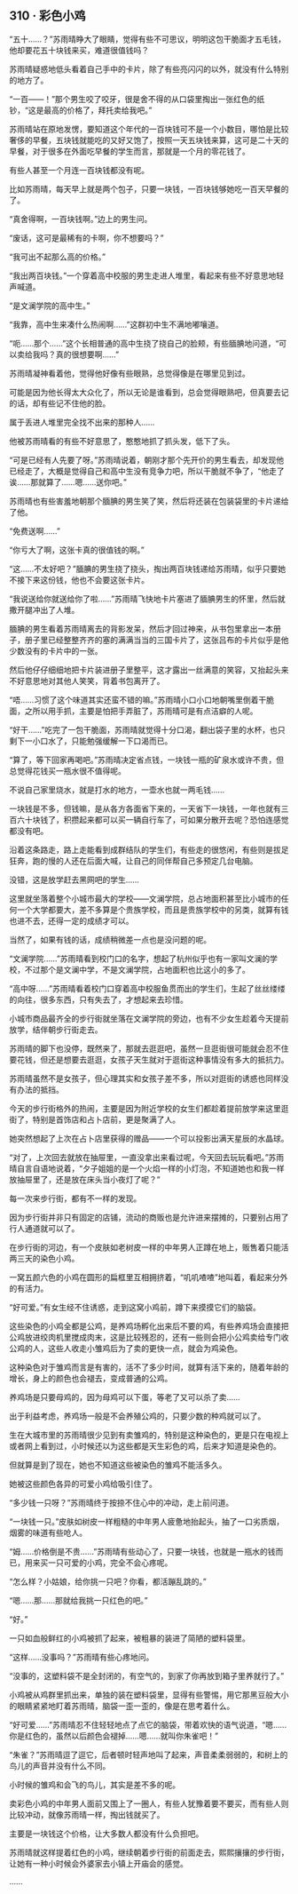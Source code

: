 ## 310 · 彩色小鸡

“五十……？”苏雨晴睁大了眼睛，觉得有些不可思议，明明这包干脆面才五毛钱，他却要花五十块钱来买，难道很值钱吗？

苏雨晴疑惑地低头看着自己手中的卡片，除了有些亮闪闪的以外，就没有什么特别的地方了。

“一百——！”那个男生咬了咬牙，很是舍不得的从口袋里掏出一张红色的纸钞，“这是最高的价格了，拜托卖给我吧。”

苏雨晴站在原地发愣，要知道这个年代的一百块钱可不是一个小数目，哪怕是比较奢侈的早餐，五块钱就能吃的又好又饱了，按照一天五块钱来算，这可是二十天的早餐，对于很多在外面吃早餐的学生而言，那就是一个月的零花钱了。

有些人甚至一个月连一百块钱都没有呢。

比如苏雨晴，每天早上就是两个包子，只要一块钱，一百块钱够她吃一百天早餐的了。

“真舍得啊，一百块钱啊。”边上的男生问。

“废话，这可是最稀有的卡啊，你不想要吗？”

“我可出不起那么高的价格。”

“我出两百块钱。”一个穿着高中校服的男生走进人堆里，看起来有些不好意思地轻声喊道。

“是文澜学院的高中生。”

“我靠，高中生来凑什么热闹啊……”这群初中生不满地嘟嚷道。

“呃……那个……”这个长相普通的高中生挠了挠自己的脸颊，有些腼腆地问道，“可以卖给我吗？真的很想要啊……”

苏雨晴凝神看着他，觉得他好像有些眼熟，总觉得像是在哪里见到过。

可能是因为他长得太大众化了，所以无论是谁看到，总会觉得眼熟吧，但真要去记的话，却有些记不住他的脸。

属于丢进人堆里完全找不出来的那种人……

他被苏雨晴看的有些不好意思了，憨憨地抓了抓头发，低下了头。

“可是已经有人先要了呀。”苏雨晴说着，朝刚才那个先开价的男生看去，却发现他已经走了，大概是觉得自己和高中生没有竞争力吧，所以干脆就不争了，“他走了诶……那就算了……嗯……送你吧。”

苏雨晴也有些害羞地朝那个腼腆的男生笑了笑，然后将还装在包装袋里的卡片递给了他。

“免费送啊……”

“你亏大了啊，这张卡真的很值钱的啊。”

“这……不太好吧？”腼腆的男生挠了挠头，掏出两百块钱递给苏雨晴，似乎只要她不接下来这份钱，他也不会要这张卡片。

“我说送给你就送给你了啦……”苏雨晴飞快地卡片塞进了腼腆男生的怀里，然后就撒开腿冲出了人堆。

腼腆的男生看着苏雨晴离去的背影发呆，然后才回过神来，从书包里拿出一本册子，册子里已经整整齐齐的塞的满满当当的三国卡片了，这张吕布的卡片似乎是他少数没有的卡片中的一张。

然后他仔仔细细地把卡片装进册子里整平，这才露出一丝满意的笑容，又抬起头来不好意思地对其他人笑笑，背着书包离开了。

“唔……习惯了这个味道其实还蛮不错的嘛。”苏雨晴小口小口地朝嘴里倒着干脆面，之所以用手抓，主要是怕把手弄脏了，苏雨晴可是有点洁癖的人呢。

“好干……”吃完了一包干脆面，苏雨晴就觉得十分口渴，翻出袋子里的水杯，也只剩下一小口水了，只能勉强缓解一下口渴而已。

“算了，等下回家再喝吧。”苏雨晴决定省点钱，一块钱一瓶的矿泉水或许不贵，但总觉得花钱买一瓶水很不值得呢。

不说自己家里烧水，就是打水的地方，一壶水也就一两毛钱……

一块钱是不多，但钱嘛，是从各方各面省下来的，一天省下一块钱，一年也就有三百六十块钱了，积攒起来都可以买一辆自行车了，可如果分散开去呢？恐怕连感觉都没有吧。

沿着这条路走，路上走能看到成群结队的学生们，有些走的很悠闲，有些则是拔足狂奔，跑的慢的人还在后面大喊，让自己的同伴帮自己多预定几台电脑。

没错，这是放学赶去黑网吧的学生……

这里就坐落着整个小城市最大的学校——文澜学院，总占地面积甚至比小城市的任何一个大学都要大，差不多算是个贵族学校，而且是贵族学校中的另类，就算有钱也进不去，还得一定的成绩才可以。

当然了，如果有钱的话，成绩稍微差一点也是没问题的呢。

“文澜学院……”苏雨晴看到校门口的名字，想起了杭州似乎也有一家叫文澜的学校，不过那个是文澜中学，不是文澜学院，占地面积也比这小的多了。

“高中呀……”苏雨晴看着校门口穿着高中校服鱼贯而出的学生们，生起了丝丝缕缕的向往，很多东西，只有失去了，才想起来去珍惜。

小城市商品最齐全的步行街就坐落在文澜学院的旁边，也有不少女生趁着今天提前放学，结伴朝步行街走去。

苏雨晴的脚下也没停，既然来了，那就去逛逛吧，虽然一旦逛街很可能就会忍不住要花钱，但还是想要去逛逛，女孩子天生就对于逛街这种事情没有多大的抵抗力。

苏雨晴虽然不是女孩子，但心理其实和女孩子差不多，所以对逛街的诱惑也同样没有办法的抵挡。

今天的步行街格外的热闹，主要是因为附近学校的女生们都趁着提前放学来这里逛街了，特别是首饰店和占卜店前，更是聚满了人。

她突然想起了上次在占卜店里获得的赠品——一个可以投影出满天星辰的水晶球。

“对了，上次回去就放在抽屉里，一直没拿出来看过呢，今天回去玩玩看吧。”苏雨晴自言自语地说着，“夕子姐姐的是一个火焰一样的小灯泡，不知道她也和我一样放抽屉里了，还是放在床头当小夜灯了呢？”

每一次来步行街，都有不一样的发现。

因为步行街并非只有固定的店铺，流动的商贩也是允许进来摆摊的，只要别占用了行人通道就可以了。

在步行街的河边，有一个皮肤如老树皮一样的中年男人正蹲在地上，贩售着只能活两三天的染色小鸡。

一窝五颜六色的小鸡在圆形的扁框里互相拥挤着，“叽叽喳喳”地叫着，看起来分外的有活力。

“好可爱。”有女生经不住诱惑，走到这窝小鸡前，蹲下来摸摸它们的脑袋。

这些染色的小鸡全都是公鸡，是养鸡场孵化出来后不要的鸡，有些养鸡场会直接把公鸡放进绞肉机里搅成肉末，这是比较残忍的，还有一些则会把小公鸡卖给专门收公鸡的人，这些人收走小雏鸡后为了卖的更快一点，就会为鸡染色。

这种染色对于雏鸡而言是有害的，活不了多少时间，就算有活下来的，随着年龄的增长，身上的颜色也会褪去，变成普通的公鸡。

养鸡场是只要母鸡的，因为母鸡可以下蛋，等老了又可以杀了卖……

出于利益考虑，养鸡场一般是不会养殖公鸡的，只要少数的种鸡就可以了。

生在大城市里的苏雨晴很少见到有卖雏鸡的，特别是这种染色的，更是只在电视上或者网上看到过，小时候还以为这些都是天生彩色的鸡，后来才知道是染色的。

但就算是到了现在，她也不知道这些被染色的雏鸡不能活多久。

她被这些颜色各异的可爱小鸡给吸引住了。

“多少钱一只呀？”苏雨晴终于按捺不住心中的冲动，走上前问道。

“一块钱一只。”皮肤如树皮一样粗糙的中年男人疲惫地抬起头，抽了一口劣质烟，烟雾的味道有些呛人。

“姆……价格倒是不贵……”苏雨晴有些动心了，只要一块钱，也就是一瓶水的钱而已，用来买一只可爱的小鸡，完全不会心疼呢。

“怎么样？小姑娘，给你挑一只吧？你看，都活蹦乱跳的。”

“嗯……那……那就给我挑一只红色的吧。”

“好。”

一只如血般鲜红的小鸡被抓了起来，被粗暴的装进了简陋的塑料袋里。

“这样……没事吗？”苏雨晴有些心疼地问。

“没事的，这塑料袋不是全封闭的，有空气的，到家了你再放到箱子里养就行了。”

小鸡被从鸡群里抓出来，单独的装在塑料袋里，显得有些警惕，用它那黑豆般大小的眼睛紧紧地盯着苏雨晴，脑袋一歪一歪的，像是在思考着什么。

“好可爱……”苏雨晴忍不住轻轻地点了点它的脑袋，带着欢快的语气说道，“嗯……你是红色的，虽然以后颜色会褪掉……嗯……就叫你朱雀吧！”

“朱雀？”苏雨晴逗了逗它，后者顿时轻声地叫了起来，声音柔柔弱弱的，和树上的鸟儿的声音并没有什么不同。

小时候的雏鸡和会飞的鸟儿，其实是差不多的呢。

卖彩色小鸡的中年男人面前又围上了一圈人，有些人犹豫着要不要买，而有些人则比较冲动，就像苏雨晴一样，掏出钱就买了。

主要是一块钱这个价格，让大多数人都没有什么负担吧。

苏雨晴就这样提着红色的小鸡，继续朝着步行街的前面走去，熙熙攘攘的步行街，让她有一种小时候会外婆家去小镇上开庙会的感觉。

……
